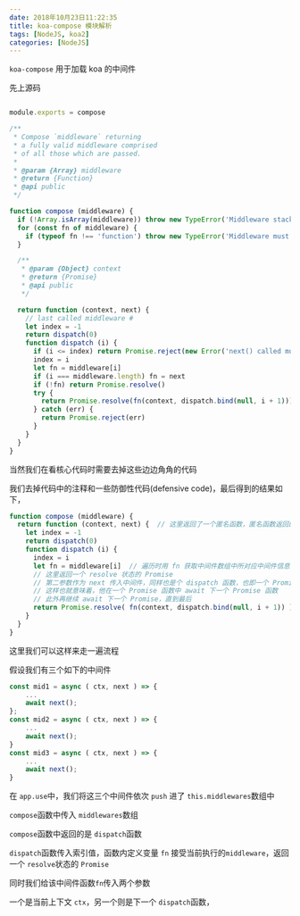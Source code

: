 ```yaml
---
date: 2018年10月23日11:22:35
title: koa-compose 模块解析
tags: [NodeJS, koa2]
categories: [NodeJS]
---
```


`koa-compose` 用于加载 koa 的中间件

先上源码

``` javascript

module.exports = compose

/**
 * Compose `middleware` returning
 * a fully valid middleware comprised
 * of all those which are passed.
 *
 * @param {Array} middleware
 * @return {Function}
 * @api public
 */

function compose (middleware) {
  if (!Array.isArray(middleware)) throw new TypeError('Middleware stack must be an array!')
  for (const fn of middleware) {
    if (typeof fn !== 'function') throw new TypeError('Middleware must be composed of functions!')
  }

  /**
   * @param {Object} context
   * @return {Promise}
   * @api public
   */

  return function (context, next) {
    // last called middleware #
    let index = -1
    return dispatch(0)
    function dispatch (i) {
      if (i <= index) return Promise.reject(new Error('next() called multiple times'))
      index = i
      let fn = middleware[i]
      if (i === middleware.length) fn = next
      if (!fn) return Promise.resolve()
      try {
        return Promise.resolve(fn(context, dispatch.bind(null, i + 1)));
      } catch (err) {
        return Promise.reject(err)
      }
    }
  }
}

```

当然我们在看核心代码时需要去掉这些边边角角的代码

我们去掉代码中的注释和一些防御性代码(defensive code)，最后得到的结果如下，

``` javascript
function compose (middleware) {
  return function (context, next) {  // 这里返回了一个匿名函数，匿名函数返回的真正结果是一个 Promise
    let index = -1
    return dispatch(0)
    function dispatch (i) {
      index = i
      let fn = middleware[i]  // 遍历时用 fn 获取中间件数组中所对应中间件信息
      // 这里返回一个 resolve 状态的 Promise
      // 第二参数作为 next 传入中间件，同样也是个 dispatch 函数，也即一个 Promise 对象
      // 这样也就意味着，他在一个 Promise 函数中 await 下一个 Promise 函数
      // 此外再继续 await 下一个 Promise，直到最后
      return Promise.resolve( fn(context, dispatch.bind(null, i + 1)) );         
    }
  }
}
```

这里我们可以这样来走一遍流程

假设我们有三个如下的中间件

``` javascript
const mid1 = async ( ctx, next ) => {
    ...
    await next();
};
const mid2 = async ( ctx, next ) => {
    ...
    await next(); 
}
const mid3 = async ( ctx, next ) => {
    ...
    await next();
}
```

在 `app.use`中，我们将这三个中间件依次 `push` 进了 `this.middlewares`数组中

`compose`函数中传入 `middlewares`数组

`compose`函数中返回的是 `dispatch`函数

`dispatch`函数传入索引值，函数内定义变量 `fn` 接受当前执行的`middleware`，返回一个 `resolve`状态的 `Promise`

同时我们给该中间件函数`fn`传入两个参数

一个是当前上下文 `ctx`，另一个则是下一个 `dispatch`函数，

